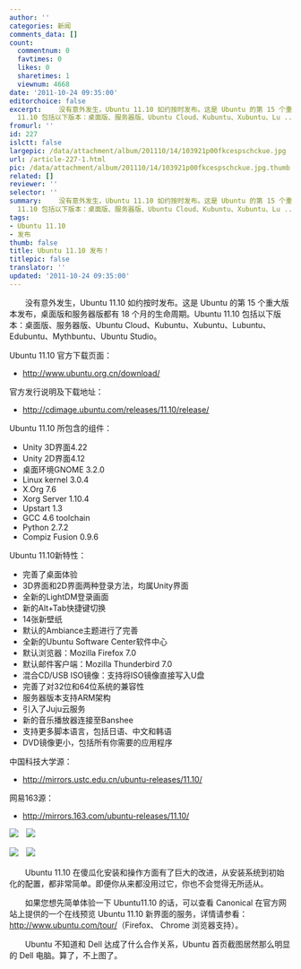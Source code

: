 ```yaml
---
author: ''
categories: 新闻
comments_data: []
count:
  commentnum: 0
  favtimes: 0
  likes: 0
  sharetimes: 1
  viewnum: 4668
date: '2011-10-24 09:35:00'
editorchoice: false
excerpt: 　　没有意外发生，Ubuntu 11.10 如约按时发布。这是 Ubuntu 的第 15 个重大版本发布，桌面版和服务器版都有 18 个月的生命周期。Ubuntu
  11.10 包括以下版本：桌面版、服务器版、Ubuntu Cloud、Kubuntu、Xubuntu、Lu ...
fromurl: ''
id: 227
islctt: false
largepic: /data/attachment/album/201110/14/103921p00fkcespschckue.jpg
url: /article-227-1.html
pic: /data/attachment/album/201110/14/103921p00fkcespschckue.jpg.thumb.jpg
related: []
reviewer: ''
selector: ''
summary: 　　没有意外发生，Ubuntu 11.10 如约按时发布。这是 Ubuntu 的第 15 个重大版本发布，桌面版和服务器版都有 18 个月的生命周期。Ubuntu
  11.10 包括以下版本：桌面版、服务器版、Ubuntu Cloud、Kubuntu、Xubuntu、Lu ...
tags:
- Ubuntu 11.10
- 发布
thumb: false
title: Ubuntu 11.10 发布！
titlepic: false
translator: ''
updated: '2011-10-24 09:35:00'
---
```


　　没有意外发生，Ubuntu 11.10 如约按时发布。这是 Ubuntu 的第 15 个重大版本发布，桌面版和服务器版都有 18 个月的生命周期。Ubuntu 11.10 包括以下版本：桌面版、服务器版、Ubuntu Cloud、Kubuntu、Xubuntu、Lubuntu、Edubuntu、Mythbuntu、Ubuntu Studio。


Ubuntu 11.10 官方下载页面：


* <http://www.ubuntu.org.cn/download/>


官方发行说明及下载地址：


* <http://cdimage.ubuntu.com/releases/11.10/release/>


Ubuntu 11.10 所包含的组件：


* Unity 3D界面4.22
* Unity 2D界面4.12
* 桌面环境GNOME 3.2.0
* Linux kernel 3.0.4
* X.Org 7.6
* Xorg Server 1.10.4
* Upstart 1.3
* GCC 4.6 toolchain
* Python 2.7.2
* Compiz Fusion 0.9.6


Ubuntu 11.10新特性：


* 完善了桌面体验
* 3D界面和2D界面两种登录方法，均属Unity界面
* 全新的LightDM登录画面
* 新的Alt+Tab快捷键切换
* 14张新壁纸
* 默认的Ambiance主题进行了完善
* 全新的Ubuntu Software Center软件中心
* 默认浏览器：Mozilla Firefox 7.0
* 默认邮件客户端：Mozilla Thunderbird 7.0
* 混合CD/USB ISO镜像：支持将ISO镜像直接写入U盘
* 完善了对32位和64位系统的兼容性
* 服务器版本支持ARM架构
* 引入了Juju云服务
* 新的音乐播放器连接至Banshee
* 支持更多脚本语言，包括日语、中文和韩语
* DVD镜像更小，包括所有你需要的应用程序


中国科技大学源：


* <http://mirrors.ustc.edu.cn/ubuntu-releases/11.10/>


网易163源：


* <http://mirrors.163.com/ubuntu-releases/11.10/>


![](/data/attachment/album/201110/14/103921p00fkcespschckue.jpg)　![](/data/attachment/album/201110/14/103922bxb0b5z016gw6bmb.jpg)


![](/data/attachment/album/201110/14/103923nx5e8lakb5pgpxxq.jpg)　![](/data/attachment/album/201110/14/1039258qvfm818ejevd8o5.jpg)


　　Ubuntu 11.10 在傻瓜化安装和操作方面有了巨大的改进，从安装系统到初始化的配置，都非常简单。即便你从来都没用过它，你也不会觉得无所适从。


　　如果您想先简单体验一下 Ubuntu11.10 的话，可以查看 Canonical 在官方网站上提供的一个在线预览 Ubuntu 11.10 新界面的服务，详情请参看：<http://www.ubuntu.com/tour/>（Firefox、 Chrome 浏览器支持）。


　　Ubuntu 不知道和 Dell 达成了什么合作关系，Ubuntu 首页截图居然那么明显的 Dell 电脑。算了，不上图了。